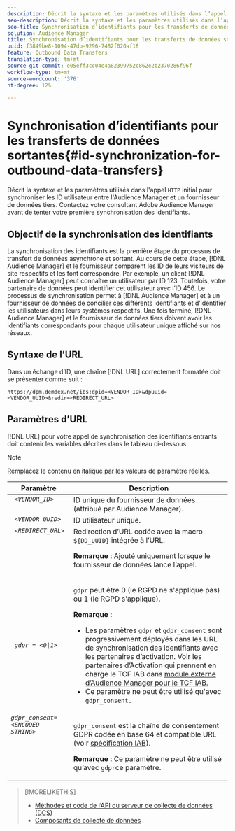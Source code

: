 ```yaml
---
description: Décrit la syntaxe et les paramètres utilisés dans l’appel HTTP initial pour synchroniser les ID utilisateur entre l’Audience Manager et un fournisseur de données tiers. Contactez votre consultant Adobe Audience Manager avant de tenter votre première synchronisation des identifiants.
seo-description: Décrit la syntaxe et les paramètres utilisés dans l’appel HTTP initial pour synchroniser les ID utilisateur entre l’Audience Manager et un fournisseur de données tiers. Contactez votre consultant Adobe Audience Manager avant de tenter votre première synchronisation des identifiants.
seo-title: Synchronisation d’identifiants pour les transferts de données sortantes
solution: Audience Manager
title: Synchronisation d’identifiants pour les transferts de données sortantes
uuid: f3849be8-1094-47db-9296-7482f020af18
feature: Outbound Data Transfers
translation-type: tm+mt
source-git-commit: e05eff3cc04e4a82399752c862e2b2370286f96f
workflow-type: tm+mt
source-wordcount: '376'
ht-degree: 12%

---
```



# Synchronisation d’identifiants pour les transferts de données sortantes{#id-synchronization-for-outbound-data-transfers}

Décrit la syntaxe et les paramètres utilisés dans l&#39;appel `HTTP` initial pour synchroniser les ID utilisateur entre l&#39;Audience Manager et un fournisseur de données tiers. Contactez votre consultant Adobe Audience Manager avant de tenter votre première synchronisation des identifiants.

<!-- c_id_sync_out.xml -->

## Objectif de la synchronisation des identifiants

La synchronisation des identifiants est la première étape du processus de transfert de données asynchrone et sortant. Au cours de cette étape, [!DNL Audience Manager] et le fournisseur comparent les ID de leurs visiteurs de site respectifs et les font correspondre. Par exemple, un client [!DNL Audience Manager] peut connaître un utilisateur par ID 123. Toutefois, votre partenaire de données peut identifier cet utilisateur avec l’ID 456. Le processus de synchronisation permet à [!DNL Audience Manager] et à un fournisseur de données de concilier ces différents identifiants et d’identifier les utilisateurs dans leurs systèmes respectifs. Une fois terminé, [!DNL Audience Manager] et le fournisseur de données tiers doivent avoir les identifiants correspondants pour chaque utilisateur unique affiché sur nos réseaux.

## Syntaxe de l’URL

Dans un échange d’ID, une chaîne [!DNL URL] correctement formatée doit se présenter comme suit :

```
https://dpm.demdex.net/ibs:dpid=<VENDOR_ID>&dpuuid=<VENDOR_UUID>&redir=<REDIRECT_URL>
```

## Paramètres d’URL

[!DNL URL] pour votre appel de synchronisation des identifiants entrants doit contenir les variables décrites dans le tableau ci-dessous.

>[!NOTE]
>
>Remplacez le contenu en italique par les valeurs de paramètre réelles.

<table id="table_EB9F4246E2A34ABB8ED06EA458EB186F"> 
 <thead> 
  <tr> 
   <th colname="col1" class="entry"> Paramètre </th> 
   <th colname="col2" class="entry"> Description </th> 
  </tr> 
 </thead>
 <tbody> 
  <tr valign="top"> 
   <td colname="col1"> <code> <i>&lt;VENDOR_ID&gt;</i> </code> </td> 
   <td colname="col2">ID unique du fournisseur de données (attribué par <span class="keyword"> Audience Manager</span>). </td> 
  </tr> 
  <tr valign="top"> 
   <td colname="col1"> <code> <i>&lt;VENDOR_UUID&gt;</i> </code> </td> 
   <td colname="col2"> ID utilisateur unique. </td> 
  </tr> 
  <tr valign="top"> 
   <td colname="col1"> <code> <i>&lt;REDIRECT_URL&gt;</i> </code> </td> 
   <td colname="col2">Redirection d’URL codée avec la macro <code> ${DD_UUID}</code> intégrée à l’URL. <p><b>Remarque : </b> Ajouté uniquement lorsque le fournisseur de données lance l’appel. </p> </td> 
  </tr> 
    </tr> 
  <tr> 
   <td colname="col1"> <code> <i>gdpr = &lt;0|1&gt;</i> </code> </td> 
   <td colname="col2"> <p><code>gdpr</code> peut être 0 (le RGPD ne s'applique pas) ou 1 (le RGPD s'applique).</p><p><b>Remarque :</b> <ul><li>Les paramètres <code>gdpr</code> et <code>gdpr_consent</code> sont progressivement déployés dans les URL de synchronisation des identifiants avec les partenaires d’activation. Voir les partenaires d’Activation qui prennent en charge le TCF IAB dans <a href="../../overview/data-security-and-privacy/aam-iab-plugin.md#aam-activation-partners">module externe d’Audience Manager pour le TCF IAB.</a></li><li>Ce paramètre ne peut être utilisé qu'avec <code>gdpr_consent.</code></li></ul></p></td>
  </tr> 
    </tr> 
  <tr valign="top"> 
   <td colname="col1"> <code><i>gdpr_consent=&lt;ENCODED STRING&gt;</i> </code> </td> 
   <td colname="col2"><p><code>gdpr_consent</code> est la chaîne de consentement GDPR codée en base 64 et compatible URL (voir <a href="https://github.com/InteractiveAdvertisingBureau/GDPR-Transparency-and-Consent-Framework/blob/master/URL-based%20Consent%20Passing_%20Framework%20Guidance.md#specifications" format="http" scope="external"> spécification IAB</a>).</p><p><b>Remarque : </b> Ce paramètre ne peut être utilisé qu’avec  <code>gdpr</code>ce paramètre.</p> </td> 
  </tr> 
 </tbody> 
</table>

>[!MORELIKETHIS]
>
>* [Méthodes et code de l’API du serveur de collecte de données (DCS) ](../../api/dcs-intro/dcs-event-calls/dcs-event-calls.md)
>* [Composants de collecte de données](../../reference/system-components/components-data-collection.md)

